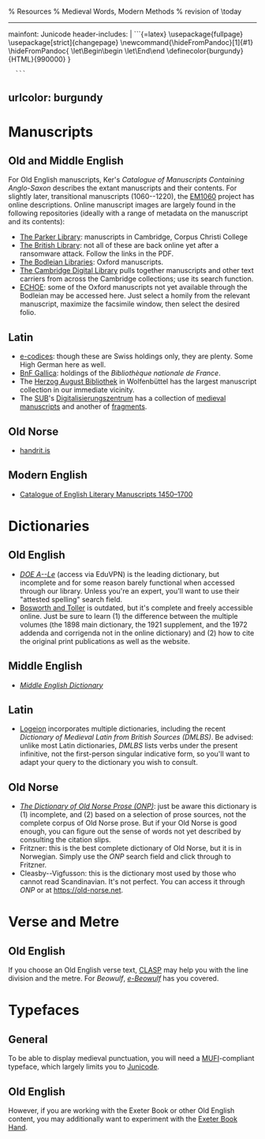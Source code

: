 % Resources
% Medieval Words, Modern Methods
% revision of \today

---
mainfont: Junicode
header-includes: |
	  ```{=latex}
	  \usepackage{fullpage}
	  \usepackage[strict]{changepage}
      \newcommand{\hideFromPandoc}[1]{#1}
      \hideFromPandoc{
        \let\Begin\begin
        \let\End\end
	  \definecolor{burgundy}{HTML}{990000}
      }

	  ```
urlcolor: burgundy
---

# Manuscripts

## Old and Middle English

For Old English manuscripts, Ker's _Catalogue of Manuscripts Containing Anglo-Saxon_ describes the extant manuscripts and their contents. For slightly later, transitional manuscripts (1060--1220), the [EM1060](https://em1060.stanford.edu/) project has online descriptions. Online manuscript images are largely found in the following repositories (ideally with a range of metadata on the manuscript and its contents):

- [The Parker Library](https://parker.stanford.edu/): manuscripts in Cambridge, Corpus Christi College
- [The British Library](https://www.bl.uk/research/digitised-manuscripts/): not all of these are back online yet after a ransomware attack. Follow the links in the PDF.
- [The Bodleian Libraries](https://digital.bodleian.ox.ac.uk/): Oxford manuscripts.
- [The Cambridge Digital Library](https://cudl.lib.cam.ac.uk/) pulls together manuscripts and other text carriers from across the Cambridge collections; use its search function.
- [ECHOE](https://echoe.uni-goettingen.de/): some of the Oxford manuscripts not yet available through the Bodleian may be accessed here. Just select a homily from the relevant manuscript, maximize the facsimile window, then select the desired folio.

## Latin

- [e-codices](https://e-codices.ch/): though these are Swiss holdings only, they are plenty. Some High German here as well.
- [BnF Gallica](https://gallica.bnf.fr/): holdings of the _Bibliothèque nationale de France_.
- The [Herzog August Bibliothek](https://www.hab.de/handschriften/) in Wolfenbüttel has the largest manuscript collection in our immediate vicinity.
- The [SUB](https://www.sub.uni-goettingen.de)'s [Digitalisierungszentrum](https://gdz.sub.uni-goettingen.de/) has a collection of [medieval manuscripts](https://gdz.sub.uni-goettingen.de/collection/DDB_NEUSTART_KULTUR) and another of [fragments](https://gdz.sub.uni-goettingen.de/collection/mittelalterliche_fragmente).

## Old Norse

- [handrit.is](http://handrit.is)

## Modern English

- [Catalogue of English Literary Manuscripts 1450–1700](https://celm.folger.edu)

# Dictionaries

## Old English

- [_DOE A--Le_](https://doe.artsci.utoronto.ca/) (access via EduVPN) is the leading dictionary, but incomplete and for some reason barely functional when accessed through our library. Unless you're an expert, you'll want to use their "attested spelling" search field.
- [Bosworth and Toller](https://bosworthtoller.com/) is outdated, but it's complete and freely accessible online. Just be sure to learn (1) the difference between the multiple volumes (the 1898 main dictionary, the 1921 supplement, and the 1972 addenda and corrigenda not in the online dictionary) and (2) how to cite the original print publications as well as the website.

## Middle English

- [_Middle English Dictionary_](https://quod.lib.umich.edu/m/middle-english-dictionary/dictionary)

## Latin

- [Logeion](http://logeion.uchicago.edu/) incorporates multiple dictionaries, including the recent _Dictionary of Medieval Latin from British Sources (DMLBS)_. Be advised: unlike most Latin dictionaries, _DMLBS_ lists verbs under the present infinitive, not the first-person singular indicative form, so you'll want to adapt your query to the dictionary you wish to consult.

## Old Norse

- [_The Dictionary of Old Norse Prose (ONP)_](https://onp.ku.dk/): just be aware this dictionary is (1) incomplete, and (2) based on a selection of prose sources, not the complete corpus of Old Norse prose. But if your Old Norse is good enough, you can figure out the sense of words not yet described by consulting the citation slips.
- Fritzner: this is the best complete dictionary of Old Norse, but it is in Norwegian. Simply use the _ONP_ search field and click through to Fritzner.
- Cleasby--Vigfusson: this is the dictionary most used by those who cannot read Scandinavian. It's not perfect. You can access it through _ONP_ or at <https://old-norse.net>.

# Verse and Metre

## Old English

If you choose an Old English verse text, [CLASP](https://clasp.ell.ox.ac.uk/) may help you with the line division and the metre. For _Beowulf_, [_e-Beowulf_](https://ebeowulf.uky.edu/ebeo4.0/CD/main.html) has you covered.

# Typefaces

## General

To be able to display medieval punctuation, you will need a [MUFI](https://mufi.info/)-compliant typeface, which largely limits you to [Junicode](https://github.com/psb1558/Junicode-font).

## Old English

However, if you are working with the Exeter Book or other Old English content, you may additionally want to experiment with the [Exeter Book Hand](https://exeterbookhand.com/).
